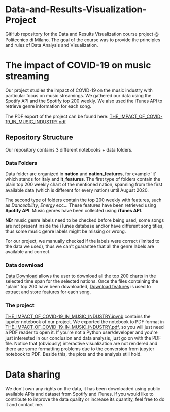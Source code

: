 # Data-and-Results-Visualization-Project

GitHub repository for the Data and Results Visualization course project @ Politecnico di Milano. The goal of the course was to provide the principles and rules of Data Analysis and Visualization.

# The impact of COVID-19 on music streaming

Our project studies the impact of COVID-19 on the music industry with particular focus on music streamings. We gathered our data using the Spotify API and the Spotify top 200 weekly. We also used the iTunes API to retrieve genre information for each song.

The PDF export of the project can be found here: [THE_IMPACT_OF_COVID-19_IN_MUSIC_INDUSTRY.pdf](THE_IMPACT_OF_COVID-19_IN_MUSIC_INDUSTRY.pdf)


## Repository Structure

Our repository contains 3 different notebooks + data folders.

### Data Folders

Data folder are organized in **nation** and **nation_features**, for example 'it' which stands for Italy and **it_features**. The first type of folders contain the plain top 200 weekly chart of the mentioned nation, spanning from the first available data (which is different for every nation) until August 2020. 

The second type of folders contain the top 200 weekly with features, such as *Danceability*, *Energy* ecc... These features have been retrieved using **Spotify API**. Music genres have been collected using **iTunes API**. 

**NB:** music genre labels need to be checked before being used, some songs are not present inside the iTunes database and/or have different song titles, thus some music genre labels might be missing or wrong. 

For our project, we manually checked if the labels were correct (limited to the data we used), thus we can't guarantee that all the genre labels are available and correct.

### Data download

[Data Download](Data_Download.ipynb) allows the user to download all the top 200 charts in the selected time span for the selected nations. Once the files containing the "plain" top 200 have been downloaded, [Download features](Download_features.ipynb) is used to extract and store features for each song.

### The project
 [THE_IMPACT_OF_COVID-19_IN_MUSIC_INDUSTRY.ipynb](THE_IMPACT_OF_COVID-19_IN_MUSIC_INDUSTRY.ipynb) contains the jupyter notebook of our project. We exported the notebook to PDF format in  [THE_IMPACT_OF_COVID-19_IN_MUSIC_INDUSTRY.pdf](THE_IMPACT_OF_COVID-19_IN_MUSIC_INDUSTRY.pdf), so you will just need a PDF reader to open it. 
 If you're not a Python user/developer and you're just interested in our conclusion and data analysis, just go on with the PDF file. Notice that (obviously) interactive visualization are not rendered and there are some formatting problems due to the conversion from jupyter notebook to PDF. Beside this, the plots and the analysis still hold.
 
 # Data sharing
 We don't own any rights on the data, it has been downloaded using public available APIs and dataset from Spotify and iTunes. If you would like to contribute to improve the data quality or increase its quantity, feel free to do it and contact me. 
